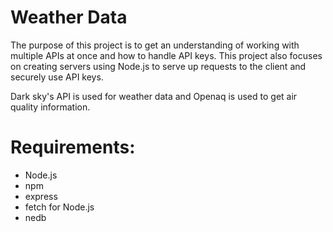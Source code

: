 # Weather Data

The purpose of this project is to get an understanding of working with multiple APIs at once and how to handle API keys. This project also focuses on creating servers using Node.js to serve up requests to the client and securely use API keys. 

Dark sky's API is used for weather data and Openaq is used to get air quality information.

# Requirements:

* Node.js
* npm
* express
* fetch for Node.js
* nedb
